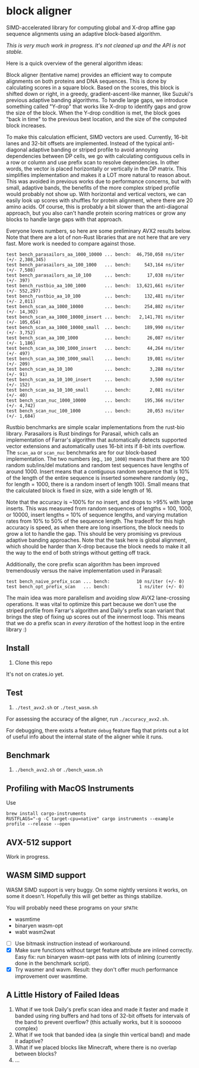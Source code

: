 # block aligner
SIMD-accelerated library for computing global and X-drop affine gap sequence alignments using
an adaptive block-based algorithm.

*This is very much work in progress. It's not cleaned up and the API is not stable.*

Here is a quick overview of the general algorithm ideas:

Block aligner (tentative name) provides an efficient way to compute alignments on both
proteins and DNA sequences. This is done by calculating scores in a square block. Based
on the scores, this block is shifted down or right, in a greedy, gradient-ascent-like manner,
like Suzuki's previous adaptive banding algorithms.
To handle large gaps, we introduce something called "Y-drop" that works like X-drop to identify
gaps and grow the size of the block. When the Y-drop condition is met, the block goes
"back in time" to the previous best location, and the size of the computed block increases.

To make this calculation efficient, SIMD vectors are used. Currently, 16-bit lanes and 32-bit
offsets are implemented. Instead of the typical anti-diagonal
adaptive banding or striped profile to avoid annoying dependencies between DP cells, we go
with calculating contiguous cells in a row or column and use prefix scan to resolve dependencies.
In other words, the vector is placed horizontally or vertically in the DP matrix.
This simplifies implementation and makes it a LOT more natural to reason about. This was avoided
in previous works due to performance concerns, but with small, adaptive bands, the benefits of the more
complex striped profile would probably not show up. With horizontal and vertical vectors,
we can easily look up scores with shuffles for protein alignment, where there are 20 amino acids.
Of course, this is probably a bit slower than the anti-diagonal approach, but you also can't handle
protein scoring matrices or grow any blocks to handle large gaps with that approach.

Everyone loves numbers, so here are some preliminary AVX2 results below. Note that there are a
lot of non-Rust libraries that are not here that are very fast.
More work is needed to compare against those.
```
test bench_parasailors_aa_1000_10000 ... bench:  46,750,058 ns/iter (+/- 2,308,345)
test bench_parasailors_aa_100_1000   ... bench:     543,164 ns/iter (+/- 7,508)
test bench_parasailors_aa_10_100     ... bench:      17,038 ns/iter (+/- 397)
test bench_rustbio_aa_100_1000       ... bench:  13,621,661 ns/iter (+/- 552,297)
test bench_rustbio_aa_10_100         ... bench:     132,481 ns/iter (+/- 2,011)
test bench_scan_aa_1000_10000        ... bench:     254,802 ns/iter (+/- 14,302)
test bench_scan_aa_1000_10000_insert ... bench:   2,141,701 ns/iter (+/- 105,654)
test bench_scan_aa_1000_10000_small  ... bench:     189,990 ns/iter (+/- 3,752)
test bench_scan_aa_100_1000          ... bench:      26,087 ns/iter (+/- 1,186)
test bench_scan_aa_100_1000_insert   ... bench:      44,264 ns/iter (+/- 497)
test bench_scan_aa_100_1000_small    ... bench:      19,081 ns/iter (+/- 209)
test bench_scan_aa_10_100            ... bench:       3,288 ns/iter (+/- 91)
test bench_scan_aa_10_100_insert     ... bench:       3,500 ns/iter (+/- 152)
test bench_scan_aa_10_100_small      ... bench:       2,081 ns/iter (+/- 40)
test bench_scan_nuc_1000_10000       ... bench:     195,366 ns/iter (+/- 4,742)
test bench_scan_nuc_100_1000         ... bench:      20,053 ns/iter (+/- 1,684)
```
Rustbio benchmarks are simple scalar implementations from the rust-bio library.
Parasailors is Rust bindings for Parasail, which calls an implementation of Farrar's algorithm
that automatically detects supported vector extensions and automatically uses 16-bit ints if
8-bit ints overflow. The `scan_aa` or `scan_nuc` benchmarks are for our block-based implementation.
The two numbers (eg., `100_1000`) means that there are 100 random sub/ins/del mutations and random test
sequences have lengths of around 1000. Insert means that a contiguous random sequence that is 10%
of the length of the entire sequence is inserted somewhere randomly (eg., for length = 1000, there is
a random insert of length 100). Small means that the calculated block is fixed in size, with a side
length of 16.

Note that the accuracy is ~100% for no insert, and drops to >95% with large inserts.
This was measured from random sequences of lengths = 100, 1000, or 10000, insert lengths = 10% of
sequence lengths, and varying mutation rates from 10% to 50% of the sequence length.
The tradeoff for this high accuracy is speed, as when there are long insertions, the block
needs to grow a lot to handle the gap.
This should be very promising vs previous adaptive banding approaches.
Note that the task here is global alignment, which should be harder than X-drop because
the block needs to make it all the way to the end of both strings without getting off track.

Additionally, the core prefix scan algorithm has been improved tremendously versus the naive
implementation used in Parasail:
```
test bench_naive_prefix_scan ... bench:          10 ns/iter (+/- 0)
test bench_opt_prefix_scan   ... bench:           1 ns/iter (+/- 0)
```
The main idea was more parallelism and avoiding slow AVX2 lane-crossing operations.
It was vital to optimize this part because we don't use the striped profile
from Farrar's algorithm and Daily's prefix scan variant that brings the step of fixing
up scores out of the innermost loop. This means that we do a prefix scan in
*every iteration* of the hottest loop in the entire library :)

## Install
1. Clone this repo

It's not on crates.io yet.

## Test
1. `./test_avx2.sh` or `./test_wasm.sh`

For assessing the accuracy of the aligner, run `./accuracy_avx2.sh`.

For debugging, there exists a feature `debug` feature flag that prints out a lot of
useful info about the internal state of the aligner while it runs.

## Benchmark
1. `./bench_avx2.sh` or `./bench_wasm.sh`

## Profiling with MacOS Instruments
Use
```
brew install cargo-instruments
RUSTFLAGS="-g -C target-cpu=native" cargo instruments --example profile --release --open
```

## AVX-512 support
Work in progress.

## WASM SIMD support
WASM SIMD support is very buggy. On some nightly versions it works, on some it doesn't.
Hopefully this will get better as things stabilize.

You will probably need these programs on your `$PATH`:
* wasmtime
* binaryen wasm-opt
* wabt wasm2wat

* [ ] Use bitmask instruction instead of workaround.
* [x] Make sure functions without target feature attribute are inlined correctly.
Easy fix: run binaryen wasm-opt pass with lots of inlining (currently done in the benchmark
script).
* [x] Try wasmer and wavm. Result: they don't offer much performance improvement over wasmtime.

## A Little History of Failed Ideas
1. What if we took Daily's prefix scan idea and made it faster and made it banded using
ring buffers and had tons of 32-bit offsets for intervals of the band to prevent overflow?
(this actually works, but it is soooooo complex)
2. What if we took that banded idea (a single thin vertical band) and made it adaptive?
3. What if we placed blocks like Minecraft, where there is no overlap between blocks?
4. ...
